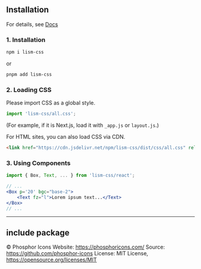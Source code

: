 ## Installation

For details, see [Docs](https://lism-ui.com/)

### 1. Installation

```bash
npm i lism-css
```

or

```bash
pnpm add lism-css
```

### 2. Loading CSS

Please import CSS as a global style.

```js
import 'lism-css/all.css';
```

(For example, if it is Next.js, load it with `_app.js` or `layout.js`.)

For HTML sites, you can also load CSS via CDN.

```html
<link href="https://cdn.jsdelivr.net/npm/lism-css/dist/css/all.css" rel="stylesheet" />
```

### 3. Using Components

```jsx
import { Box, Text, ... } from 'lism-css/react';

// ...
<Box p='20' bgc="base-2">
	<Text fz="l">Lorem ipsum text...</Text>
</Box>
// ...
```

---

## include package

© Phosphor Icons
Website: https://phosphoricons.com/
Source: https://github.com/phosphor-icons
License: MIT License, https://opensource.org/licenses/MIT
